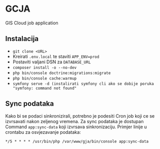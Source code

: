 # GCJA
GIS Cloud job application

## Instalacija

* `git clone <URL>`
* Kreirati `.env.local` te staviti `APP_ENV=prod`
* Postaviti valjani DSN za `DATABASE_URL`
* `composer install -o --no-dev`
* `php bin/console doctrine:migrations:migrate`
* `php bin/console cache:warmup`
* `symfony serve -d (instalirati symfony cli ako se dobije poruka "symfony: command not found"`

## Sync podataka

Kako bi se podaci sinkronizirali, potrebno je podesiti Cron job koji ce se izvrsavati nakon zeljenog vremena. Za sync podataka je dostupan Command `app:sync-data` koji izvrsava sinkronizaciju. Primjer linije u crontabu za osvjezavanje podataka:

`*/5 * * * * /usr/bin/php /var/www/gja/bin/console app:sync-data`
